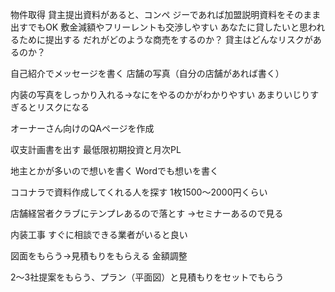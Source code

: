 物件取得
貸主提出資料があると、コンペ
ジーであれば加盟説明資料をそのまま出すでもOK
敷金減額やフリーレントも交渉しやすい
あなたに貸したいと思われるために提出する
だれがどのような商売をするのか？
貸主はどんなリスクがあるのか？


自己紹介でメッセージを書く
店舗の写真（自分の店舗があれば書く）

内装の写真をしっかり入れる→なにをやるのかがわかりやすい
あまりいじりすぎるとリスクになる

オーナーさん向けのQAページを作成

収支計画書を出す
最低限初期投資と月次PL

地主とかが多いので想いを書く
Wordでも想いを書く

ココナラで資料作成してくれる人を探す
1枚1500〜2000円くらい

店舗経営者クラブにテンプレあるので落とす
→セミナーあるので見る

内装工事
すぐに相談できる業者がいると良い

図面をもらう→見積もりをもらえる
金額調整

2〜3社提案をもらう、プラン（平面図）と見積もりをセットでもらう

